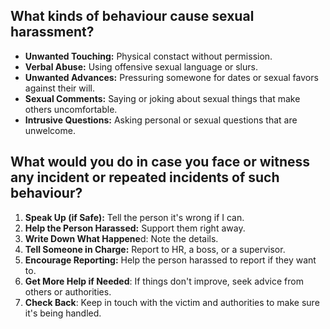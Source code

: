 ## What kinds of behaviour cause sexual harassment?

- **Unwanted Touching:** Physical constact without permission.
- **Verbal Abuse:** Using offensive sexual language or slurs.
- **Unwanted Advances:** Pressuring somewone for dates or sexual favors against their will.
- **Sexual Comments:** Saying or joking about sexual things that make others uncomfortable.
- **Intrusive Questions:** Asking personal or sexual questions that are unwelcome.

## What would you do in case you face or witness any incident or repeated incidents of such behaviour?

1. **Speak Up (if Safe):** Tell the person it's wrong if I can.
1. **Help the Person Harassed:** Support them right away.
1. **Write Down What Happene**d: Note the details.
1. **Tell Someone in Charge:** Report to HR, a boss, or a supervisor.
1. **Encourage Reporting:** Help the person harassed to report if they want to.
1. **Get More Help if Needed**: If things don't improve, seek advice from others or authorities.
1. **Check Back**: Keep in touch with the victim and authorities to make sure it's being handled.